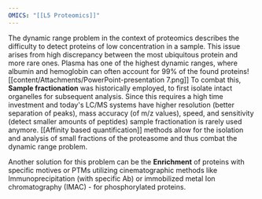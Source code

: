 ```yaml
---
OMICS: "[[L5 Proteomics]]"
---
```

The dynamic range problem in the context of proteomics describes the difficulty to detect proteins of low concentration in a sample. This issue arises from high discrepancy between the most ubiquitous protein and more rare ones. 
Plasma has one of the highest dynamic ranges, where albumin and hemoglobin can often account for 99% of the found proteins![[content/Attachments/PowerPoint-presentation 7.png]]
To combat this, **Sample fractionation** was historically employed, to first isolate intact organelles for subsequent analysis. Since this requires a high time investment and today's LC/MS systems have higher resolution (better separation of peaks), mass accuracy (of m/z values), speed, and sensitivity (detect smaller amounts of peptides) sample fractionation is rarely used anymore.
[[Affinity based quantification]] methods allow for the isolation and analysis of small fractions of the proteasome and thus combat the dynamic range problem.

Another solution for this problem can be the **Enrichment** of proteins with specific motives or PTMs utilizing cinematographic methods like Immunoprecipitation (with specific Ab) or immobilized metal Ion chromatography (IMAC) - for phosphorylated proteins. 
